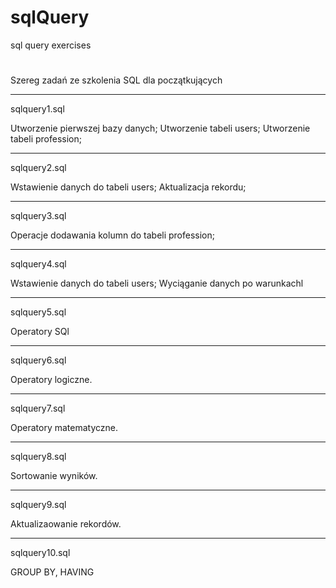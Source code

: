 # sqlQuery
sql query exercises
#
Szereg zadań ze szkolenia SQL dla początkujących

-----------------------------------------
sqlquery1.sql

Utworzenie pierwszej bazy danych;
Utworzenie tabeli users;
Utworzenie tabeli profession;

-----------------------------------------
sqlquery2.sql

Wstawienie danych do tabeli users;
Aktualizacja rekordu;

-----------------------------------------
sqlquery3.sql

Operacje dodawania kolumn do tabeli profession;

-----------------------------------------
sqlquery4.sql

Wstawienie danych do tabeli users;
Wyciąganie danych po warunkachl

-----------------------------------------
sqlquery5.sql

Operatory SQl

-----------------------------------------
sqlquery6.sql

Operatory logiczne.


-----------------------------------------
sqlquery7.sql

Operatory matematyczne.

-----------------------------------------
sqlquery8.sql

Sortowanie wyników.

-----------------------------------------
sqlquery9.sql

Aktualizaowanie rekordów.

-----------------------------------------
sqlquery10.sql

GROUP BY, HAVING


